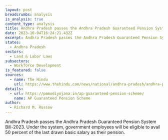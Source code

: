 ```yaml
---
layout: post
breadcrumbs: analysis
is_analysis: true
content_type: analysis
title: Andhra Pradesh passes the Andhra Pradesh Guaranteed Pension System Bill-2023
date: 2023-10-04T16:24:21.432Z
excerpt: Andhra Pradesh passes the Andhra Pradesh Guaranteed Pension System Bill-2023.
states:
  - Andhra Pradesh
sectors:
  - Land & Labor Laws
subsectors:
  - Workforce Development
is_featured: false
sources:
  - name: The Hindu
    url: https://www.thehindu.com/news/national/andhra-pradesh/andhra-pradesh-legislative-assembly-passes-the-guaranteed-pension-system-bill/article67353911.ece
details:
  - url: https://pmmodiyojana.in/ap-guaranteed-pension-scheme/
    name: AP Guaranteed Pension Scheme
author:
  - Richard M. Rossow
---
```

Andhra Pradesh passes the Andhra Pradesh Guaranteed Pension System Bill-2023. Under the system, government employees will be eligible to avail 50 percent of the last drawn basic salary as their pension.